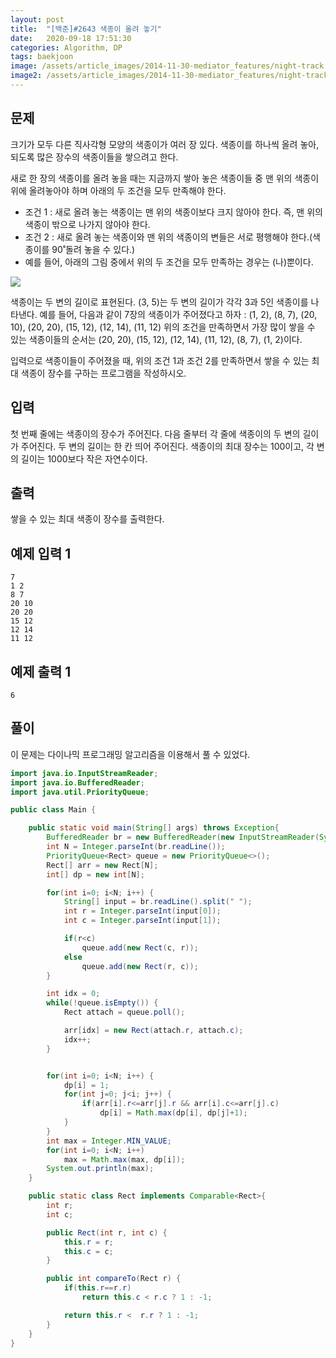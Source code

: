 ```yaml
---
layout: post
title:  "[백준]#2643 색종이 올려 놓기"
date:   2020-09-18 17:51:30
categories: Algorithm, DP
tags: baekjoon
image: /assets/article_images/2014-11-30-mediator_features/night-track.JPG
image2: /assets/article_images/2014-11-30-mediator_features/night-track-mobile.JPG
---
```


문제
--------------------

크기가 모두 다른 직사각형 모양의 색종이가 여러 장 있다. 색종이를 하나씩 올려 놓아, 되도록 많은 장수의 색종이들을 쌓으려고 한다.

새로 한 장의 색종이를 올려 놓을 때는 지금까지 쌓아 놓은 색종이들 중 맨 위의 색종이 위에 올려놓아야 하며 아래의 두 조건을 모두 만족해야 한다.

- 조건 1 : 새로 올려 놓는 색종이는 맨 위의 색종이보다 크지 않아야 한다. 즉, 맨 위의 색종이 밖으로 나가지 않아야 한다.
- 조건 2 : 새로 올려 놓는 색종이와 맨 위의 색종이의 변들은 서로 평행해야 한다.(색종이를 90˚돌려 놓을 수 있다.)
- 예를 들어, 아래의 그림 중에서 위의 두 조건을 모두 만족하는 경우는 (나)뿐이다.

![](https://www.acmicpc.net/upload/images/jL1srAcrcB.png)

색종이는 두 변의 길이로 표현된다. (3, 5)는 두 변의 길이가 각각 3과 5인 색종이를 나타낸다. 예를 들어, 다음과 같이 7장의 색종이가 주어졌다고 하자 : (1, 2), (8, 7), (20, 10), (20, 20), (15, 12), (12, 14), (11, 12) 위의 조건을 만족하면서 가장 많이 쌓을 수 있는 색종이들의 순서는 (20, 20), (15, 12), (12, 14), (11, 12), (8, 7), (1, 2)이다.

입력으로 색종이들이 주어졌을 때, 위의 조건 1과 조건 2를 만족하면서 쌓을 수 있는 최대 색종이 장수를 구하는 프로그램을 작성하시오.

입력
---------------------------

첫 번째 줄에는 색종이의 장수가 주어진다. 다음 줄부터 각 줄에 색종이의 두 변의 길이가 주어진다. 두 변의 길이는 한 칸 띄어 주어진다. 색종이의 최대 장수는 100이고, 각 변의 길이는 1000보다 작은 자연수이다.

출력
----------------

쌓을 수 있는 최대 색종이 장수를 출력한다.

예제 입력 1 
----------------------

```
7
1 2
8 7
20 10
20 20
15 12
12 14
11 12
```

예제 출력 1 
------------------------

```
6
```

풀이
--------------------------

이 문제는 다이나믹 프로그래밍 알고리즘을 이용해서 풀 수 있었다.

```java
import java.io.InputStreamReader;
import java.io.BufferedReader;
import java.util.PriorityQueue;

public class Main {

    public static void main(String[] args) throws Exception{
        BufferedReader br = new BufferedReader(new InputStreamReader(System.in));
        int N = Integer.parseInt(br.readLine());
        PriorityQueue<Rect> queue = new PriorityQueue<>();
        Rect[] arr = new Rect[N];
        int[] dp = new int[N];

        for(int i=0; i<N; i++) {
            String[] input = br.readLine().split(" ");
            int r = Integer.parseInt(input[0]);
            int c = Integer.parseInt(input[1]);

            if(r<c)
                queue.add(new Rect(c, r));
            else
                queue.add(new Rect(r, c));
        }

        int idx = 0;
        while(!queue.isEmpty()) {
            Rect attach = queue.poll();

            arr[idx] = new Rect(attach.r, attach.c);
            idx++;
        }


        for(int i=0; i<N; i++) {
            dp[i] = 1;
            for(int j=0; j<i; j++) {
                if(arr[i].r<=arr[j].r && arr[i].c<=arr[j].c)
                    dp[i] = Math.max(dp[i], dp[j]+1);
            }
        }
        int max = Integer.MIN_VALUE;
        for(int i=0; i<N; i++)
            max = Math.max(max, dp[i]);
        System.out.println(max);
    }

    public static class Rect implements Comparable<Rect>{
        int r;
        int c;

        public Rect(int r, int c) {
            this.r = r;
            this.c = c;
        }

        public int compareTo(Rect r) {
            if(this.r==r.r)
                return this.c < r.c ? 1 : -1;

            return this.r <  r.r ? 1 : -1;
        }
    }
}
```
